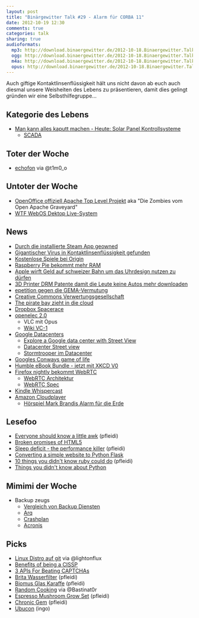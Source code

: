 ```yaml
---
layout: post
title: "Binärgewitter Talk #29 - Alarm für CORBA 11"
date: 2012-10-19 12:30
comments: true
categories: talk
sharing: true
audioformats:
  mp3: http://download.binaergewitter.de/2012-10-18.Binaergewitter.Talk.29.mp3
  ogg: http://download.binaergewitter.de/2012-10-18.Binaergewitter.Talk.29.ogg
  m4a: http://download.binaergewitter.de/2012-10-18.Binaergewitter.Talk.29.m4a
  opus: http://download.binaergewitter.de/2012-10-18.Binaergewitter.Talk.29.opus
---
```

Auch giftige Kontaktlinsenflüssigkeit hält uns nicht davon ab euch auch diesmal unsere Weisheiten des Lebens zu präsentieren, damit dies gelingt gründen wir eine Selbsthilfegruppe...

## Kategorie des Lebens

- [Man kann alles kaputt machen - Heute: Solar Panel Kontrollsysteme](http://arstechnica.com/security/2012/10/solar-panel-control-systems-vulnerable-to-hacks/)
    * [SCADA](http://en.wikipedia.org/wiki/SCADA)

## Toter der Woche

- [echofon](http://blog.echofon.com/2012/10/changes-coming-for-echofon-desktop-users.html) via @t1m0_o

## Untoter der Woche

- [OpenOffice offiziell Apache Top Level Projekt](http://www.pro-linux.de/news/1/19012/apache-software-foundation-graduiert-openoffice.html) aka "Die Zombies vom Open Apache Graveyard"
- [WTF WebOS Dektop Live-System](http://www.pro-linux.de/news/1/19011/webos-als-live-system-vorgestellt.html)

## News

- [Durch die installierte Steam App geowned](http://arstechnica.com/security/2012/10/steam-vulnerability-can-lead-to-remote-insertion-of-malicious-code/)
- [Gigantischer Virus in Kontaktlinsenflüssigkeit gefunden](http://arstechnica.com/science/2012/10/contact-lens-solution-hosts-giant-virus-ecosystem-of-parasites/)
- [Kostenlose Spiele bei Origin](http://www.golem.de/news/origin-massenhaft-kostenlose-downloads-durch-key-panne-1210-95089.html)
- [Raspberry Pie bekommt mehr RAM](http://www.raspberrypi.org/archives/2180)
- [Apple wirft Geld auf schweizer Bahn um das Uhrdesign nutzen zu dürfen](http://arstechnica.com/apple/2012/10/apple-puts-money-where-its-mouth-is-pays-for-swiss-railway-clock-design)
- [3D Printer DRM Patente damit die Leute keine Autos mehr downloaden](http://torrentfreak.cjom/3d-printer-drm-patent-to-stop-people-downloading-a-car-121012/)
- [epetition gegen die GEMA-Vermutung](https://epetitionen.bundestag.de/petitionen/_2012/_08/_28/Petition_35441.html)
- [Creative Commons Verwertungsgesellschaft](http://c3s.cc/)
- [The pirate bay zieht in die cloud](http://www.golem.de/news/razzia-vorbeugung-pirate-bay-entschwebt-in-die-cloud-1210-95157.html)
- [Dropbox Spacerace](https://www.dropbox.com/spacerace)
- [openelec 2.0](http://www.pro-linux.de/news/1/19006/mediacenter-distribution-openelec-20-erschienen.html )
   - VLC mit Opus
   - [Wiki VC-1](http://en.wikipedia.org/wiki/VC-1)
- [Google Datacenters](http://www.google.com/about/datacenters/gallery/#/)
    - [Explore a Google data center with Street View](https://www.youtube.com/watch?feature=player_embedded&v=avP5d16wEp0)
    - [Datacenter Street view](http://www.google.com/about/datacenters/inside/streetview/)
    - [Stormtrooper im Datacenter](http://twitter.com/pfleidi/status/259002769271296000/photo/1)
- [Googles Conways game of life](https://www.google.com/search?q=conways+game+of+life)
- [Humble eBook Bundle - jetzt mit XKCD V0](https://www.humblebundle.com/)
- [Firefox nightly bekommt WebRTC](http://www.golem.de/news/nightly-builds-firefox-mit-webrtc-1210-95086.html)
    * [WebRTC Architektur](http://www.webrtc.org/reference/architecture)
    * [WebRTC Spec](http://www.w3.org/TR/webrtc/)
- [Kindle Whispercast](http://www.golem.de/news/whispercast-for-kindle-jedem-schueler-das-gleiche-schul-e-book-1210-95147.html)
- [Amazon Cloudplayer](http://www.amazon.de/gp/help/customer/display.html/?ie=UTF8&camp=1638&creative=19454&linkCode=ur2&nodeId=200935230&site-redirect=de&tag=trektrip)
  - [Hörspiel Mark Brandis Alarm für die Erde](http://www.amazon.de/gp/product/B005VYHQ7U/ref=as_li_ss_tl?ie=UTF8&camp=1638&creative=19454&creativeASIN=B005VYHQ7U&linkCode=as2&tag=trektrip)

## Lesefoo

- [Everyone should know a little awk](http://gregable.com/2010/09/why-you-should-know-just-little-awk.html) (pfleidi)
- [Broken promises of HTML5](https://www.youtube.com/watch?v=r7xnKSPWTjo&feature=player_embedded)
- [Sleep deficit - the performance killer](http://hbr.org/2006/10/sleep-deficit-the-performance-killer) (pfleidi)
- [Converting a simple website to Python Flask](http://vertstudios.com/blog/new-flask-site/)
- [10 things you didn't know ruby could do](https://speakerdeck.com/u/jeg2/p/10-things-you-didnt-know-ruby-could-do) (pfleidi)
- [Things you didn't know about Python](https://speakerdeck.com/u/mitsuhiko/p/didntknow)

## Mimimi der Woche

- Backup zeugs
    * [Vergleich von Backup Diensten](http://en.wikipedia.org/wiki/Comparison_of_online_backup_services)
    * [Arq](http://www.haystacksoftware.com/arq/)
    * [Crashplan](http://www.crashplan.com/)
    * [Acronis](http://www.acronis.de/backup-recovery/smallbusiness.html)

## Picks

- [Linux Distro auf git](http://webconverger.org/upgrade/) via @lightonflux
- [Benefits of being a CISSP](http://www.youtube.com/watch?v=8DZkpynFhak&feature=player_embedded)
- [3 APIs For Beating CAPTCHAs](http://blog.programmableweb.com/2012/10/17/rise-of-the-spambots-3-apis-for-beating-captchas/)
- [Brita Wasserfilter](https://www.amazon.de/dp/B003L20HI4/ref=as_li_ss_til?tag=pfleidi-21) (pfleidi)
- [Biomus Glas Karaffe](https://www.amazon.de/dp/B0027V9WX6/ref=as_li_ss_til?tag=pfleidi-21) (pfleidi)
- [Random Cooking](https://github.com/bastinat0r/random-cooking) via @Bastinat0r
- [Espresso Mushroom Grow Set](http://www.espressomushroom.co.uk/) (pfleidi)
- [Chronic Gem](https://github.com/mojombo/chronic) (pfleidi)
- [Ubucon](http://ubucon.de) (ingo)
